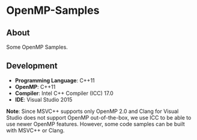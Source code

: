 # OpenMP-Samples

## About
Some OpenMP Samples.

## Development
* **Programming Language**: C++11
* **OpenMP**: C++11
* **Compiler**: Intel C++ Compiler (ICC) 17.0
* **IDE**: Visual Studio 2015

**Note**: Since MSVC++ supports only OpenMP 2.0 and Clang for Visual Studio does not support OpenMP out-of-the-box, we use ICC to be able to use newer OpenMP features. However, some code samples can be built with MSVC++ or Clang.
